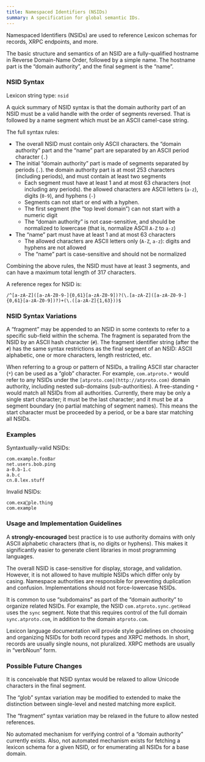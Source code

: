 ```yaml
---
title: Namespaced Identifiers (NSIDs)
summary: A specification for global semantic IDs.
---
```


Namespaced Identifiers (NSIDs) are used to reference Lexicon schemas for records, XRPC endpoints, and more.

The basic structure and semantics of an NSID are a fully-qualified hostname in Reverse Domain-Name Order, followed by a simple name. The hostname part is the “domain authority”, and the final segment is the “name”.


### NSID Syntax

Lexicon string type: `nsid`

A quick summary of NSID syntax is that the domain authority part of an NSID must be a valid handle with the order of segments reversed. That is followed by a name segment which must be an ASCII camel-case string.

The full syntax rules:

- The overall NSID must contain only ASCII characters. the “domain authority” part and the “name” part are separated by an ASCII period character (`.`)
- The initial “domain authority” part is made of segments separated by periods (`.`). the domain authority part is at most 253 characters (including periods), and must contain at least two segments
    - Each segment must have at least 1 and at most 63 characters (not including any periods). the allowed characters are ASCII letters (`a-z`), digits (`0-9`), and hyphens (`-`)
    - Segments can not start or end with a hyphen.
    - The first segment (the “top level domain”) can not start with a numeric digit
    - The “domain authority” is not case-sensitive, and should be normalized to lowercase (that is, normalize ASCII `A-Z` to `a-z`)
- The “name” part must have at least 1 and at most 63 characters
    - The allowed characters are ASCII letters only (`A-Z`, `a-z`): digits and hyphens are not allowed
    - The “name” part is case-sensitive and should not be normalized

Combining the above rules, the NSID must have at least 3 segments, and can have a maximum total length of 317 characters.

A reference regex for NSID is:

```
/^[a-zA-Z]([a-zA-Z0-9-]{0,61}[a-zA-Z0-9])?(\.[a-zA-Z]([a-zA-Z0-9-]{0,61}[a-zA-Z0-9])?)+(\.([a-zA-Z]{1,63}))$
```


### NSID Syntax Variations

A “fragment” may be appended to an NSID in some contexts to refer to a specific sub-field within the schema. The fragment is separated from the NSID by an ASCII hash character (`#`). The fragment identifier string (after the `#`) has the same syntax restrictions as the final segment of an NSID: ASCII alphabetic, one or more characters, length restricted, etc.

When referring to a group or pattern of NSIDs, a trailing ASCII star character (`*`) can be used as a “glob” character. For example, `com.atproto.*` would refer to any NSIDs under the `[atproto.com](http://atproto.com)` domain authority, including nested sub-domains (sub-authorities). A free-standing `*` would match all NSIDs from all authorities. Currently, there may be only a single start character; it must be the last character; and it must be at a segment boundary (no partial matching of segment names). This means the start character must be proceeded by a period, or be a bare star matching all NSIDs.


### Examples

Syntaxtually-valid NSIDs:

```
com.example.fooBar
net.users.bob.ping
a-0.b-1.c
a.b.c
cn.8.lex.stuff
```

Invalid NSIDs:

```
com.exa💩ple.thing
com.example
```


### Usage and Implementation Guidelines

A **strongly-encouraged** best practice is to use authority domains with only ASCII alphabetic characters (that is, no digits or hyphens). This makes it significantly easier to generate client libraries in most programming languages.

The overall NSID is case-sensitive for display, storage, and validation. However, it is not allowed to have multiple NSIDs which differ only by casing. Namespace authorities are responsible for preventing duplication and confusion. Implementations should not force-lowercase NSIDs.

It is common to use “subdomains” as part of the “domain authority” to organize related NSIDs. For example, the NSID `com.atproto.sync.getHead` uses the `sync` segment. Note that this requires control of the full domain `sync.atproto.com`, in addition to the domain `atproto.com`.

Lexicon language documentation will provide style guidelines on choosing and organizing NSIDs for both record types and XRPC methods. In short, records are usually single nouns, not pluralized. XRPC methods are usually in “verbNoun” form.


### Possible Future Changes

It is conceivable that NSID syntax would be relaxed to allow Unicode characters in the final segment.

The “glob” syntax variation may be modified to extended to make the distinction between single-level and nested matching more explicit.

The “fragment” syntax variation may be relaxed in the future to allow nested references.

No automated mechanism for verifying control of a “domain authority” currently exists. Also, not automated mechanism exists for fetching a lexicon schema for a given NSID, or for enumerating all NSIDs for a base domain. 
